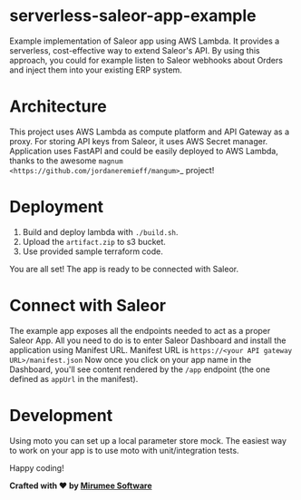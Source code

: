 # serverless-saleor-app-example
Example implementation of Saleor app using AWS Lambda. It provides a serverless, cost-effective way to extend Saleor's API.
By using this approach, you could for example listen to Saleor webhooks about Orders and inject them into your existing ERP system.

# Architecture

This project uses AWS Lambda as compute platform and API Gateway as a proxy.
For storing API keys from Saleor, it uses AWS Secret manager.
Application uses FastAPI and could be easily deployed to AWS Lambda, thanks to the awesome `magnum <https://github.com/jordaneremieff/mangum>`_ project!

# Deployment

1. Build and deploy lambda with `./build.sh`.
2. Upload the `artifact.zip` to s3 bucket.
1. Use provided sample terraform code.

You are all set! The app is ready to be connected with Saleor.

# Connect with Saleor

The example app exposes all the endpoints needed to act as a proper Saleor App.
All you need to do is to enter Saleor Dashboard and install the application using Manifest URL.
Manifest URL is `https://<your API gateway URL>/manifest.json`
Now once you click on your app name in the Dashboard, you'll see content rendered by the `/app` endpoint (the one defined as `appUrl` in the manifest).


# Development

Using moto you can set up a local parameter store mock. The easiest way to work on your app is to use moto with unit/integration tests.

Happy coding!


**Crafted with ❤️ by [Mirumee Software](http://mirumee.com)**
